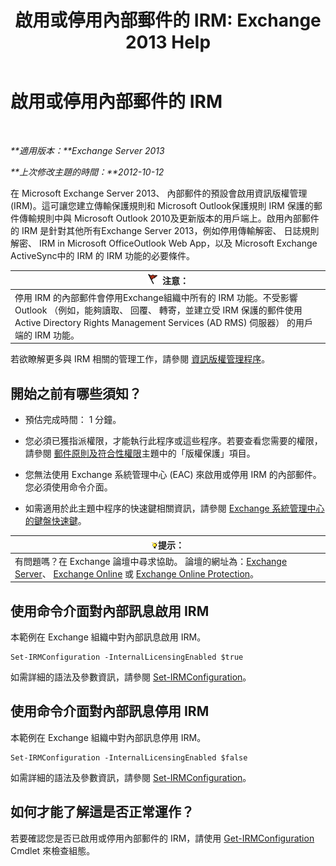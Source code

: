 ﻿---
title: '啟用或停用內部郵件的 IRM: Exchange 2013 Help'
TOCTitle: 啟用或停用內部郵件的 IRM
ms:assetid: a6a17f57-5304-41f1-954d-7301857d54a1
ms:mtpsurl: https://technet.microsoft.com/zh-tw/library/Bb124077(v=EXCHG.150)
ms:contentKeyID: 50473882
ms.date: 05/21/2018
mtps_version: v=EXCHG.150
ms.translationtype: MT
---

# 啟用或停用內部郵件的 IRM

 

_**適用版本：**Exchange Server 2013_

_**上次修改主題的時間：**2012-10-12_

在 Microsoft Exchange Server 2013、 內部郵件的預設會啟用資訊版權管理 (IRM)。這可讓您建立傳輸保護規則和 Microsoft Outlook保護規則 IRM 保護的郵件傳輸規則中與 Microsoft Outlook 2010及更新版本的用戶端上。啟用內部郵件的 IRM 是針對其他所有Exchange Server 2013，例如停用傳輸解密、 日誌規則解密、 IRM in Microsoft OfficeOutlook Web App，以及 Microsoft Exchange ActiveSync中的 IRM 的 IRM 功能的必要條件。

<table>
<thead>
<tr class="header">
<th><img src="images/Dd876857.Caution(EXCHG.150).gif" title="注意" alt="注意" />注意：</th>
</tr>
</thead>
<tbody>
<tr class="odd">
<td>停用 IRM 的內部郵件會停用Exchange組織中所有的 IRM 功能。不受影響Outlook （例如，能夠讀取、 回覆、 轉寄，並建立受 IRM 保護的郵件使用Active Directory Rights Management Services (AD RMS) 伺服器） 的用戶端的 IRM 功能。</td>
</tr>
</tbody>
</table>


若欲瞭解更多與 IRM 相關的管理工作，請參閱 [資訊版權管理程序](information-rights-management-procedures-exchange-2013-help.md)。

## 開始之前有哪些須知？

  - 預估完成時間： 1 分鐘。

  - 您必須已獲指派權限，才能執行此程序或這些程序。若要查看您需要的權限，請參閱 [郵件原則及符合性權限](messaging-policy-and-compliance-permissions-exchange-2013-help.md)主題中的「版權保護」項目。

  - 您無法使用 Exchange 系統管理中心 (EAC) 來啟用或停用 IRM 的內部郵件。您必須使用命令介面。

  - 如需適用於此主題中程序的快速鍵相關資訊，請參閱 [Exchange 系統管理中心的鍵盤快速鍵](keyboard-shortcuts-in-the-exchange-admin-center-exchange-online-protection-help.md)。

<table>
<thead>
<tr class="header">
<th><img src="images/Bb124558.tip(EXCHG.150).gif" title="提示" alt="提示" />提示：</th>
</tr>
</thead>
<tbody>
<tr class="odd">
<td>有問題嗎？在 Exchange 論壇中尋求協助。 論壇的網址為：<a href="https://go.microsoft.com/fwlink/p/?linkid=60612">Exchange Server</a>、 <a href="https://go.microsoft.com/fwlink/p/?linkid=267542">Exchange Online</a> 或 <a href="https://go.microsoft.com/fwlink/p/?linkid=285351">Exchange Online Protection</a>。</td>
</tr>
</tbody>
</table>


## 使用命令介面對內部訊息啟用 IRM

本範例在 Exchange 組織中對內部訊息啟用 IRM。

    Set-IRMConfiguration -InternalLicensingEnabled $true

如需詳細的語法及參數資訊，請參閱 [Set-IRMConfiguration](https://technet.microsoft.com/zh-tw/library/dd979792\(v=exchg.150\))。

## 使用命令介面對內部訊息停用 IRM

本範例在 Exchange 組織中對內部訊息停用 IRM。

    Set-IRMConfiguration -InternalLicensingEnabled $false

如需詳細的語法及參數資訊，請參閱 [Set-IRMConfiguration](https://technet.microsoft.com/zh-tw/library/dd979792\(v=exchg.150\))。

## 如何才能了解這是否正常運作？

若要確認您是否已啟用或停用內部郵件的 IRM，請使用 [Get-IRMConfiguration](https://technet.microsoft.com/zh-tw/library/dd776120\(v=exchg.150\)) Cmdlet 來檢查組態。


